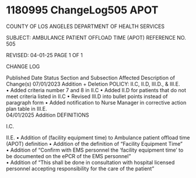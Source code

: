 # 1180995 ChangeLog505 APOT

COUNTY OF LOS ANGELES 
DEPARTMENT OF HEALTH SERVICES                                    
 
SUBJECT: AMBULANCE PATIENT OFFLOAD TIME (APOT) REFERENCE NO. 505 
 
REVISED: 04-01-25 PAGE 1 OF 1 
 
 
CHANGE LOG 
 
Published 
Date 
Status Section and 
Subsection Affected 
Description of Change(s) 
07/01/2023 Addition + 
Deletion 
POLICY: II.C, II.D, 
III.D., & III.E.  
• Added criteria number 7 and 8 
in II.C 
• Added II.D for patients that do 
not meet criteria listed in II.C 
• Revised III.D into bullet points 
instead of paragraph form 
• Added notification to Nurse 
Manager in corrective action 
plan table in III.E.  
04/01/2025 Addition DEFINITIONS 
 
 
 
 
I.C. 
 
 
 
 
II.E. 
• Addition of (facility equipment 
time) to Ambulance patient 
offload time (APOT) definition 
• Addition of the definition of 
“Facility Equipment Time”  
• Addition of “Confirm with EMS 
personnel the ‘facility 
equipment time’ to be 
documented on the ePCR of 
the EMS personnel”  
• Addition of “This shall be done 
in consultation with hospital 
licensed personnel accepting 
responsibility for the care of the 
patient”
